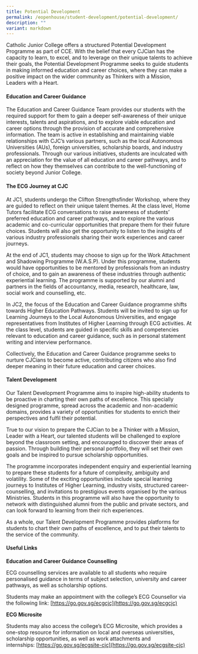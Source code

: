 ```yaml
---
title: Potential Development
permalink: /eopenhouse/student-development/potential-development/
description: ""
variant: markdown
---
```

Catholic Junior College offers a structured Potential Development Programme as part of CCE. With the belief that every CJCian has the capacity to learn, to excel, and to leverage on their unique talents to achieve their goals, the Potential Development Programme seeks to guide students in making informed education and career choices, where they can make a positive impact on the wider community as Thinkers with a Mission, Leaders with a Heart.

#### **Education and Career Guidance**

The Education and Career Guidance Team provides our students with the required support for them to gain a deeper self-awareness of their unique interests, talents and aspirations, and to explore viable education and career options through the provision of accurate and comprehensive information. The team is active in establishing and maintaining viable relationships with CJC’s various partners, such as the local Autonomous Universities (AUs), foreign universities, scholarship boards, and industry professionals. Through our various initiatives, students are inculcated with an appreciation for the value of all education and career pathways, and to reflect on how they themselves can contribute to the well-functioning of society beyond Junior College.


#### **The ECG Journey at CJC**

At JC1, students undergo the Clifton Strengthsfinder Workshop, where they are guided to reflect on their unique talent themes. At the class level, Home Tutors facilitate ECG conversations to raise awareness of students’ preferred education and career pathways, and to explore the various academic and co-curricular opportunities that prepare them for their future choices. Students will also get the opportunity to listen to the insights of various industry professionals sharing their work experiences and career journeys. 

  

At the end of JC1, students may choose to sign up for the Work Attachment and Shadowing Programme (W.A.S.P). Under this programme, students would have opportunities to be mentored by professionals from an industry of choice, and to gain an awareness of these industries through authentic experiential learning. The programme is supported by our alumni and partners in the fields of accountancy, media, research, healthcare, law, social work and counselling, etc.

  

In JC2, the focus of the Education and Career Guidance programme shifts towards Higher Education Pathways. Students will be invited to sign up for Learning Journeys to the Local Autonomous Universities, and engage representatives from Institutes of Higher Learning through ECG activities. At the class level, students are guided in specific skills and competencies relevant to education and career guidance, such as in personal statement writing and interview performance.

  

Collectively, the Education and Career Guidance programme seeks to nurture CJCians to become active, contributing citizens who also find deeper meaning in their future education and career choices.

#### **Talent Development**

Our Talent Development Programme aims to inspire high-ability students to be proactive in charting their own paths of excellence. This specially designed programme, spread across the academic and non-academic domains, provides a variety of opportunities for students to enrich their perspectives and fulfil their potential.  

  

True to our vision to prepare the CJCian to be a Thinker with a Mission, Leader with a Heart, our talented students will be challenged to explore beyond the classroom setting, and encouraged to discover their areas of passion. Through building their personal portfolio, they will set their own goals and be inspired to pursue scholarship opportunities.

  

The programme incorporates independent enquiry and experiential learning to prepare these students for a future of complexity, ambiguity and volatility. Some of the exciting opportunities include special learning journeys to Institutes of Higher Learning, industry visits, structured career-counselling, and invitations to prestigious events organised by the various Ministries. Students in this programme will also have the opportunity to network with distinguished alumni from the public and private sectors, and can look forward to learning from their rich experiences.

  

As a whole, our Talent Development Programme provides platforms for students to chart their own paths of excellence, and to put their talents to the service of the community.

#### **Useful Links**

**Education and Career Guidance Counselling**

ECG counselling services are available to all students who require personalised guidance in terms of subject selection, university and career pathways, as well as scholarship options.

  

Students may make an appointment with the college’s ECG Counsellor via the following link:&nbsp;[https://go.gov.sg/ecgcjc](https://go.gov.sg/ecgcjc)


**ECG Microsite**

Students may also access the college’s ECG Microsite, which provides a one-stop resource for information on local and overseas universities, scholarship opportunities, as well as work attachments and internships:&nbsp;[https://go.gov.sg/ecgsite-cjc](https://go.gov.sg/ecgsite-cjc)